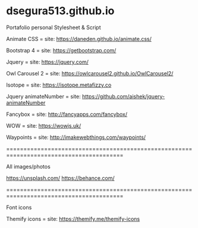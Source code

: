 # dsegura513.github.io
Portafolio personal
Stylesheet & Script

Animate CSS =
site: https://daneden.github.io/animate.css/

Bootstrap 4 =
site: https://getbootstrap.com/

Jquery =
site: https://jquery.com/

Owl Carousel 2 = 
site: https://owlcarousel2.github.io/OwlCarousel2/

Isotope = 
site: https://isotope.metafizzy.co

Jquery animateNumber = 
site: https://github.com/aishek/jquery-animateNumber

Fancybox =
site: http://fancyapps.com/fancybox/

WOW =
site: https://wowjs.uk/

Waypoints =
site: http://imakewebthings.com/waypoints/

========================================================================================

All images/photos

https://unsplash.com/
https://behance.com/

========================================================================================

Font icons

Themify icons =
site: https://themify.me/themify-icons

